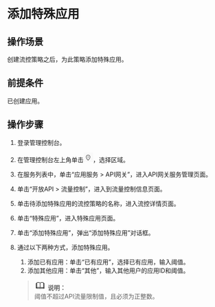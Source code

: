 # 添加特殊应用<a name="apig-zh-ug-180307033"></a>

## 操作场景<a name="section1731012541118"></a>

创建流控策略之后，为此策略添加特殊应用。

## 前提条件<a name="section83110548119"></a>

已创建应用。

## 操作步骤<a name="section8731554122615"></a>

1.  登录管理控制台。
2.  在管理控制台左上角单击![](figures/icon-region.png)，选择区域。
3.  在服务列表中，单击“应用服务 \> API网关”，进入API网关服务管理页面。
4.  单击“开放API \> 流量控制”，进入到流量控制信息页面。
5.  单击待添加特殊应用的流控策略的名称，进入流控详情页面。
6.  单击“特殊应用”，进入特殊应用页面。
7.  单击“添加特殊应用”，弹出“添加特殊应用”对话框。
8.  通过以下两种方式，添加特殊应用。

    1.  添加已有应用：单击“已有应用”，选择已有应用，输入阈值。
    2.  添加其他应用：单击“其他”，输入其他用户的应用ID和阈值。

    >![](public_sys-resources/icon-note.gif) **说明：**   
    >阈值不超过API流量限制值，且必须为正整数。  


